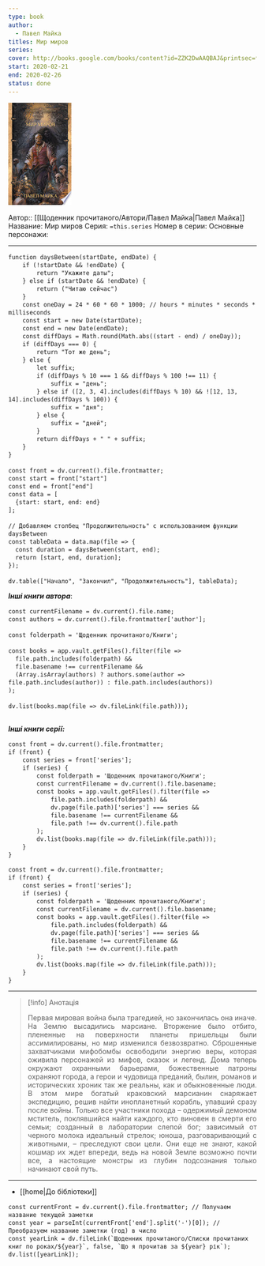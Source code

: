 ```yaml
---
type: book
author:
  - Павел Майка
titles: Мир миров
series:
cover: http://books.google.com/books/content?id=ZZK2DwAAQBAJ&printsec=frontcover&img=1&zoom=1&edge=curl&source=gbs_api
start: 2020-02-21
end: 2020-02-26
status: done
---
```

![cover|150](media/cover!150-226.jpg)

Автор:: [[Щоденник прочитаного/Автори/Павел Майка|Павел Майка]]
Название: Мир миров
Серия:  `=this.series`
Номер в серии:
Основные персонажи:

---
```dataviewjs
function daysBetween(startDate, endDate) {
	if (!startDate && !endDate) { 
		return "Укажите даты"; 
	} else if (startDate && !endDate) {
		return ("Читаю сейчас")
	}
	const oneDay = 24 * 60 * 60 * 1000; // hours * minutes * seconds * milliseconds
	const start = new Date(startDate);
	const end = new Date(endDate);
	const diffDays = Math.round(Math.abs((start - end) / oneDay));
	if (diffDays === 0) {
		return "Тот же день";   
	} else {
		let suffix;     
	    if (diffDays % 10 === 1 && diffDays % 100 !== 11) {
		    suffix = "день";     
	    } else if ([2, 3, 4].includes(diffDays % 10) && ![12, 13, 14].includes(diffDays % 100)) {
			suffix = "дня";     
		} else {       
			suffix = "дней";     
		}          
		return diffDays + " " + suffix;   
	} 
}  

const front = dv.current().file.frontmatter;
const start = front["start"]
const end = front["end"]
const data = [
  {start: start, end: end}
];

// Добавляем столбец "Продолжительность" с использованием функции daysBetween
const tableData = data.map(file => {
  const duration = daysBetween(start, end);
  return [start, end, duration];
});

dv.table(["Начало", "Закончил", "Продолжительность"], tableData);
```
***Інші книги автора***:
```dataviewjs
const currentFilename = dv.current().file.name;
const authors = dv.current().file.frontmatter['author'];

const folderpath = 'Щоденник прочитаного/Книги';

const books = app.vault.getFiles().filter(file =>
  file.path.includes(folderpath) &&
  file.basename !== currentFilename &&
  (Array.isArray(authors) ? authors.some(author => file.path.includes(author)) : file.path.includes(authors))
);

dv.list(books.map(file => dv.fileLink(file.path)));


```
***Інші книги серії:***
```dataviewjs
const front = dv.current().file.frontmatter;
if (front) {
	const series = front['series'];
	if (series) {
		const folderpath = 'Щоденник прочитаного/Книги';
		const currentFilename = dv.current().file.basename;
		const books = app.vault.getFiles().filter(file =>  
			file.path.includes(folderpath) && 
			dv.page(file.path)['series'] === series && 
			file.basename !== currentFilename &&
			file.path !== dv.current().file.path 
		);
		dv.list(books.map(file => dv.fileLink(file.path)));
	}
}

```

```dataviewjs
const front = dv.current().file.frontmatter;
if (front) {
	const series = front['series'];
	if (series) {
		const folderpath = 'Щоденник прочитаного/Книги';
		const currentFilename = dv.current().file.basename;
		const books = app.vault.getFiles().filter(file =>  
			file.path.includes(folderpath) && 
			dv.page(file.path)['series'] === series && 
			file.basename !== currentFilename &&
			file.path !== dv.current().file.path 
		);
		dv.list(books.map(file => dv.fileLink(file.path)));
	}
}

```

---
>[!info] Анотація
><p align="justify">Первая мировая война была трагедией, но закончилась она иначе. На Землю высадились марсиане. Вторжение было отбито, плененные на поверхности планеты пришельцы были ассимилированы, но мир изменился безвозвратно. Сброшенные захватчиками мифобомбы освободили энергию веры, которая оживила персонажей из мифов, сказок и легенд. Дома теперь окружают охранными барьерами, божественные патроны охраняют города, а герои и чудовища преданий, былин, романов и исторических хроник так же реальны, как и обыкновенные люди. В этом мире богатый краковский марсианин снаряжает экспедицию, решив найти инопланетный корабль, упавший сразу после войны. Только все участники похода – одержимый демоном мститель, поклявшийся найти каждого, кто виновен в смерти его семьи; созданный в лаборатории слепой бог; зависимый от черного молока идеальный стрелок; юноша, разговаривающий с животными, – преследуют свои цели. Они еще не знают, какой кошмар их ждет впереди, ведь на новой Земле возможно почти все, а настоящие монстры из глубин подсознания только начинают свой путь.</p>

___
- [[home|До бібліотеки]]
```dataviewjs
const currentFront = dv.current().file.frontmatter; // Получаем название текущей заметки
const year = parseInt(currentFront['end'].split('-')[0]); // Преобразуем название заметки (год) в число
const yearLink = dv.fileLink(`Щоденник прочитаного/Списки прочитаних книг по роках/${year}`, false, `Що я прочитав за ${year} рік`);
dv.list([yearLink]);
```
